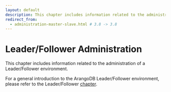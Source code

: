 ```yaml
---
layout: default
description: This chapter includes information related to the administration of a Leader/Follower environment
redirect_from:
  - administration-master-slave.html # 3.8 -> 3.8
---
```

Leader/Follower Administration
==============================

This chapter includes information related to the administration of a Leader/Follower
environment.

For a general introduction to the ArangoDB Leader/Follower environment, please refer
to the Leader/Follower [chapter](architecture-deployment-modes-leader-follower.html).
